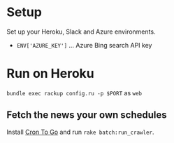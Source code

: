 # Setup

Set up your Heroku, Slack and Azure environments.

- `ENV['AZURE_KEY']` ... Azure Bing search API key

# Run on Heroku

`bundle exec rackup config.ru -p $PORT` as `web`

## Fetch the news your own schedules

Install [Cron To Go](https://devcenter.heroku.com/articles/crontogo) and run `rake batch:run_crawler`.

